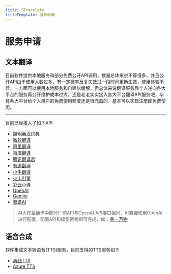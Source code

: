 ```yaml
---
title: STranslate
titleTemplate: 服务申请
---
```


# 服务申请

## 文本翻译

目前软件提供本地服务和部分免费公开API调用，数量总体来说不算很多，并且公开API由于使用人数过多，有一定概率反复失效过一段时间重新生效，使用体验不佳。一方面可以使用本地服务和自建以缓解，但总体来说翻译服务靠个人逆向各大平台的服务再公开维护成本过大，还是老老实实接入各大平台翻译API服务吧，毕竟各大平台给个人用户的免费使用额度还是很充盈的，基本可以实现注册即免费使用。

---

目前已经接入了如下API

- [简明英汉词典](https://github.com/skywind3000/ECDICT)
- [微软翻译](https://azure.microsoft.com/zh-cn/products/--services/ai-translator)
- [阿里翻译](https://www.aliyun.com/product/ai/base_alimt)
- [百度翻译](https://fanyi-api.baidu.com)
- [腾讯翻译君](https://cloud.tencent.com/product/tmt)
- [有道翻译](https://ai.youdao.com/)
- [小牛翻译](https://niutrans.com/trans?type=text)
- [火山引擎](https://www.volcengine.com/)
- [彩云小译](https://dashboard.caiyunapp.com/user/sign_in/)
- [OpenAI](https://openai.com)
- [Gemini](https://makersuite.google.com/app/apikey)
- [智谱AI](https://open.bigmodel.cn/)

> AI大模型翻译中部分厂商API与OpenAI API接口相同，可直接使用OpenAI进行配置，配置API和模型密钥即可完成，如：[零一万物](https://lingyiwanwu.com/)

## 语音合成

软件集成文本转语音(TTS)服务，目前支持的TTS服务如下

- [离线TTS](https://learn.microsoft.com/zh-cn/dotnet/api/system.speech.synthesis.speechsynthesizer?view=dotnet-plat-ext-8.0)
- [Azure TTS](https://azure.microsoft.com/zh-cn/products/ai-services/text-to-speech)